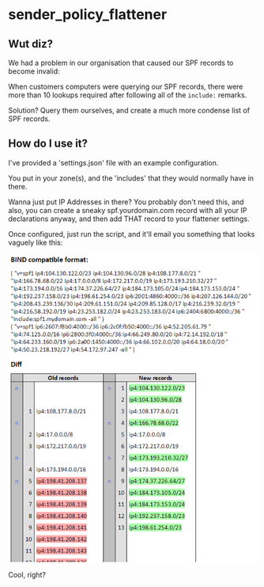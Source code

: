 sender_policy_flattener
=======================

Wut diz?
--------

We had a problem in our organisation that caused our SPF records to become invalid:

When customers computers were querying our SPF records, there were more than 10 lookups required after following all of the `include:` remarks.

Solution? Query them ourselves, and create a much more condense list of SPF records.

How do I use it?
----------------

I've provided a 'settings.json' file with an example configuration.

You put in your zone(s), and the 'includes' that they would normally have in there.

Wanna just put IP Addresses in there? You probably don't need this, and also, you can create a sneaky spf.yourdomain.com record with all your IP declarations anyway, and then add THAT record to your flattener settings.

Once configured, just run the script, and it'll email you something that looks vaguely like this:

![Example screenshot](example/example.png)

Cool, right?

